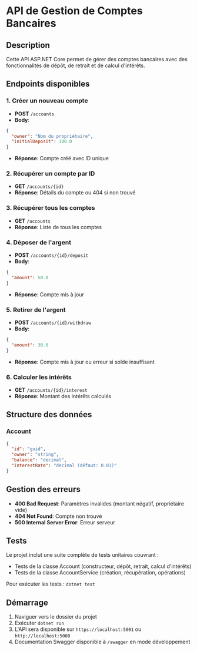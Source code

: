 # API de Gestion de Comptes Bancaires

## Description
Cette API ASP.NET Core permet de gérer des comptes bancaires avec des fonctionnalités de dépôt, de retrait et de calcul d'intérêts.

## Endpoints disponibles

### 1. Créer un nouveau compte
- **POST** `/accounts`
- **Body**: 
```json
{
  "owner": "Nom du propriétaire",
  "initialDeposit": 100.0
}
```
- **Réponse**: Compte créé avec ID unique

### 2. Récupérer un compte par ID
- **GET** `/accounts/{id}`
- **Réponse**: Détails du compte ou 404 si non trouvé

### 3. Récupérer tous les comptes
- **GET** `/accounts`
- **Réponse**: Liste de tous les comptes

### 4. Déposer de l'argent
- **POST** `/accounts/{id}/deposit`
- **Body**:
```json
{
  "amount": 50.0
}
```
- **Réponse**: Compte mis à jour

### 5. Retirer de l'argent
- **POST** `/accounts/{id}/withdraw`
- **Body**:
```json
{
  "amount": 30.0
}
```
- **Réponse**: Compte mis à jour ou erreur si solde insuffisant

### 6. Calculer les intérêts
- **GET** `/accounts/{id}/interest`
- **Réponse**: Montant des intérêts calculés

## Structure des données

### Account
```json
{
  "id": "guid",
  "owner": "string",
  "balance": "decimal",
  "interestRate": "decimal (défaut: 0.01)"
}
```

## Gestion des erreurs
- **400 Bad Request**: Paramètres invalides (montant négatif, propriétaire vide)
- **404 Not Found**: Compte non trouvé
- **500 Internal Server Error**: Erreur serveur

## Tests
Le projet inclut une suite complète de tests unitaires couvrant :
- Tests de la classe Account (constructeur, dépôt, retrait, calcul d'intérêts)
- Tests de la classe AccountService (création, récupération, opérations)

Pour exécuter les tests : `dotnet test`

## Démarrage
1. Naviguer vers le dossier du projet
2. Exécuter `dotnet run`
3. L'API sera disponible sur `https://localhost:5001` ou `http://localhost:5000`
4. Documentation Swagger disponible à `/swagger` en mode développement
